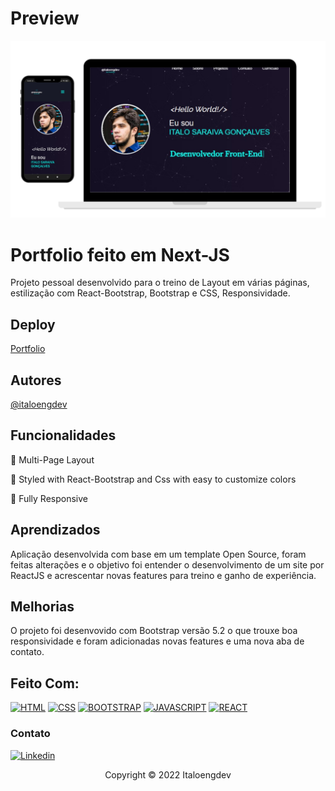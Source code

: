 
# Preview
![grab-landing-page](https://github.com/italoengdev/portfolio-italoengdev/blob/master/src/Assets/portcell.png)
# Portfolio feito em Next-JS

Projeto pessoal desenvolvido para o treino de Layout em várias páginas, estilização com React-Bootstrap, Bootstrap e CSS, Responsividade.


## Deploy

[Portfolio](https://italoengdev.me/)

## Autores

[@italoengdev](https://www.github.com/italoengdev)

## Funcionalidades

📖 Multi-Page Layout

🎨 Styled with React-Bootstrap and Css with easy to customize colors

📱 Fully Responsive


## Aprendizados

Aplicação desenvolvida com base em um template Open Source, foram feitas alterações e o objetivo foi entender o desenvolvimento de um site por ReactJS e acrescentar novas features para treino e ganho de experiência.


## Melhorias

O projeto foi desenvovido com Bootstrap versão 5.2 o que trouxe boa responsividade e foram adicionadas novas features e uma nova aba de contato.

## Feito Com:
[![HTML](https://img.shields.io/badge/HTML5-E34F26?style=for-the-badge&logo=html5&logoColor=white)](https://developer.mozilla.org/pt-BR/docs/Web/HTML)
[![CSS](https://img.shields.io/badge/CSS3-1572B6?style=for-the-badge&logo=css3&logoColor=white)](https://www.w3schools.com/css/)
[![BOOTSTRAP](https://img.shields.io/badge/Bootstrap-563D7C?style=for-the-badge&logo=bootstrap&logoColor=white)](https://getbootstrap.com/)
[![JAVASCRIPT](https://img.shields.io/badge/JavaScript-323330?style=for-the-badge&logo=javascript&logoColor=F7DF1E)](https://developer.mozilla.org/pt-BR/docs/Web/JavaScript/)
[![REACT](https://img.shields.io/badge/React-20232A?style=for-the-badge&logo=react&logoColor=61DAFB)](https://reactjs.org/)


### Contato

[![Linkedin](https://img.shields.io/badge/LinkedIn-0077B5?style=for-the-badge&logo=linkedin&logoColor=white)](https://www.linkedin.com/in/italoengdev/)

<p align="center">Copyright © 2022 Italoengdev</p>
